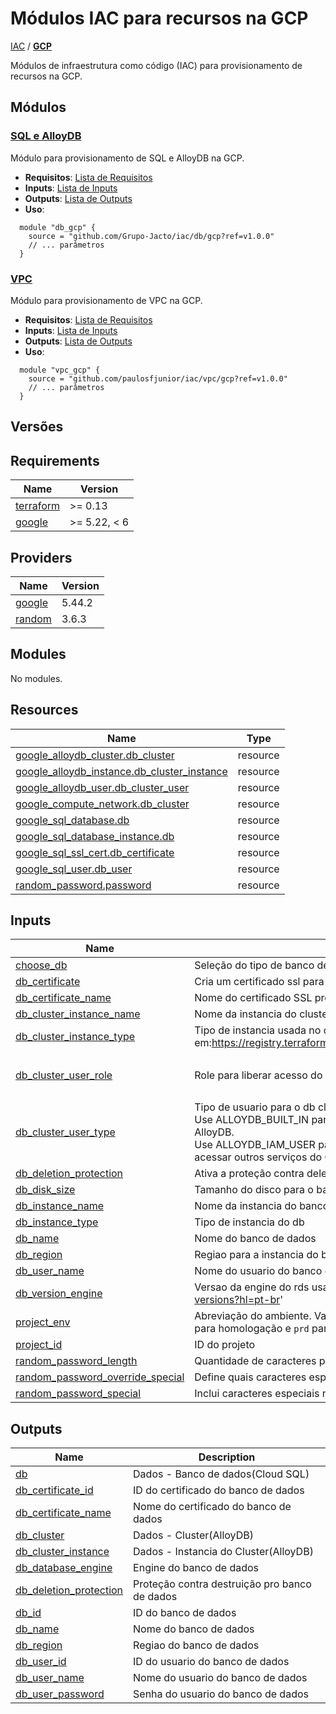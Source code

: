 # Módulos IAC para recursos na GCP

[IAC](../README.md) / **[GCP](./README.md)**

Módulos de infraestrutura como código (IAC) para provisionamento de recursos na GCP.

## Módulos

### [**SQL e AlloyDB**](../db/gcp/README.md)

Módulo para provisionamento de SQL e AlloyDB na GCP.

- **Requisitos**: [Lista de Requisitos](../storage/gcp/README.md#requisitos)
- **Inputs**: [Lista de Inputs](../storage/gcp/README.md#inputs)
- **Outputs**: [Lista de Outputs](../storage/gcp/README.md#outputs)
- **Uso**:

```hcl
  module "db_gcp" {
    source = "github.com/Grupo-Jacto/iac/db/gcp?ref=v1.0.0"
    // ... parâmetros
  }
```

### [**VPC**](../vpc/gcp/README.md)

Módulo para provisionamento de VPC na GCP.

- **Requisitos**: [Lista de Requisitos](../vpc/gcp/README.md#requisitos)
- **Inputs**: [Lista de Inputs](../vpc/gcp/README.md#inputs)
- **Outputs**: [Lista de Outputs](../vpc/gcp/README.md#outputs)
- **Uso**:

```hcl
  module "vpc_gcp" {
    source = "github.com/paulosfjunior/iac/vpc/gcp?ref=v1.0.0"
    // ... parâmetros
  }
```

## Versões

<!-- BEGIN_TF_DOCS -->
## Requirements

| Name | Version |
|------|---------|
| <a name="requirement_terraform"></a> [terraform](#requirement\_terraform) | >= 0.13 |
| <a name="requirement_google"></a> [google](#requirement\_google) | >= 5.22, < 6 |

## Providers

| Name | Version |
|------|---------|
| <a name="provider_google"></a> [google](#provider\_google) | 5.44.2 |
| <a name="provider_random"></a> [random](#provider\_random) | 3.6.3 |

## Modules

No modules.

## Resources

| Name | Type |
|------|------|
| [google_alloydb_cluster.db_cluster](https://registry.terraform.io/providers/hashicorp/google/latest/docs/resources/alloydb_cluster) | resource |
| [google_alloydb_instance.db_cluster_instance](https://registry.terraform.io/providers/hashicorp/google/latest/docs/resources/alloydb_instance) | resource |
| [google_alloydb_user.db_cluster_user](https://registry.terraform.io/providers/hashicorp/google/latest/docs/resources/alloydb_user) | resource |
| [google_compute_network.db_cluster](https://registry.terraform.io/providers/hashicorp/google/latest/docs/resources/compute_network) | resource |
| [google_sql_database.db](https://registry.terraform.io/providers/hashicorp/google/latest/docs/resources/sql_database) | resource |
| [google_sql_database_instance.db](https://registry.terraform.io/providers/hashicorp/google/latest/docs/resources/sql_database_instance) | resource |
| [google_sql_ssl_cert.db_certificate](https://registry.terraform.io/providers/hashicorp/google/latest/docs/resources/sql_ssl_cert) | resource |
| [google_sql_user.db_user](https://registry.terraform.io/providers/hashicorp/google/latest/docs/resources/sql_user) | resource |
| [random_password.password](https://registry.terraform.io/providers/hashicorp/random/latest/docs/resources/password) | resource |

## Inputs

| Name | Description | Type | Default | Required |
|------|-------------|------|---------|:--------:|
| <a name="input_choose_db"></a> [choose\_db](#input\_choose\_db) | Seleção do tipo de banco de dados que deseja criar | `string` | `"db"` | no |
| <a name="input_db_certificate"></a> [db\_certificate](#input\_db\_certificate) | Cria um certificado ssl para o db | `bool` | `true` | no |
| <a name="input_db_certificate_name"></a> [db\_certificate\_name](#input\_db\_certificate\_name) | Nome do certificado SSL pro banco de dados | `string` | `"my-cert"` | no |
| <a name="input_db_cluster_instance_name"></a> [db\_cluster\_instance\_name](#input\_db\_cluster\_instance\_name) | Nome da instancia do cluster de banco dados | `string` | `"my_db_instance"` | no |
| <a name="input_db_cluster_instance_type"></a> [db\_cluster\_instance\_type](#input\_db\_cluster\_instance\_type) | Tipo de instancia usada no cluster, consulte em:https://registry.terraform.io/providers/hashicorp/google/latest/docs/resources/alloydb_instance | `string` | `"PRIMARY"` | no |
| <a name="input_db_cluster_user_role"></a> [db\_cluster\_user\_role](#input\_db\_cluster\_user\_role) | Role para liberar acesso do usuario ao cluster de banco de dados | `list(string)` | <pre>[<br/>  "alloydbsuperuser"<br/>]</pre> | no |
| <a name="input_db_cluster_user_type"></a> [db\_cluster\_user\_type](#input\_db\_cluster\_user\_type) | Tipo de usuario para o db cluster:<br/>Use ALLOYDB\_BUILT\_IN para criar usuários que serão gerenciados exclusivamente dentro do AlloyDB.<br/>Use ALLOYDB\_IAM\_USER para criar usuários que serão gerenciados pelo IAM e podem precisar acessar outros serviços do Google Cloud. | `string` | `"ALLOYDB_BUILT_IN"` | no |
| <a name="input_db_deletion_protection"></a> [db\_deletion\_protection](#input\_db\_deletion\_protection) | Ativa a proteção contra deleção do db | `bool` | `true` | no |
| <a name="input_db_disk_size"></a> [db\_disk\_size](#input\_db\_disk\_size) | Tamanho do disco para o banco de dados | `number` | `10` | no |
| <a name="input_db_instance_name"></a> [db\_instance\_name](#input\_db\_instance\_name) | Nome da instancia do banco de dados | `string` | `"my-instance"` | no |
| <a name="input_db_instance_type"></a> [db\_instance\_type](#input\_db\_instance\_type) | Tipo de instancia do db | `string` | `"db-f1-micro"` | no |
| <a name="input_db_name"></a> [db\_name](#input\_db\_name) | Nome do banco de dados | `string` | `"my-db"` | no |
| <a name="input_db_region"></a> [db\_region](#input\_db\_region) | Regiao para a instancia do banco de dados | `string` | `"us-central1"` | no |
| <a name="input_db_user_name"></a> [db\_user\_name](#input\_db\_user\_name) | Nome do usuario do banco de dados | `string` | `"root"` | no |
| <a name="input_db_version_engine"></a> [db\_version\_engine](#input\_db\_version\_engine) | Versao da engine do rds usada, veja as opções em 'https://cloud.google.com/sql/docs/db-versions?hl=pt-br' | `string` | `"POSTGRES_16"` | no |
| <a name="input_project_env"></a> [project\_env](#input\_project\_env) | Abreviação do ambiente. Valores suportados: `sbx` para sandbox, `dev` para desenvolvimento, `hml` para homologação e `prd` para produção. | `string` | `null` | no |
| <a name="input_project_id"></a> [project\_id](#input\_project\_id) | ID do projeto | `string` | `"ditie-devops"` | no |
| <a name="input_random_password_length"></a> [random\_password\_length](#input\_random\_password\_length) | Quantidade de caracteres para o valor randomico | `number` | `16` | no |
| <a name="input_random_password_override_special"></a> [random\_password\_override\_special](#input\_random\_password\_override\_special) | Define quais caracteres especiais usar na geração do valor aleatorio | `string` | `"!#$%&*()-+"` | no |
| <a name="input_random_password_special"></a> [random\_password\_special](#input\_random\_password\_special) | Inclui caracteres especiais na senha | `bool` | `true` | no |

## Outputs

| Name | Description |
|------|-------------|
| <a name="output_db"></a> [db](#output\_db) | Dados - Banco de dados(Cloud SQL) |
| <a name="output_db_certificate_id"></a> [db\_certificate\_id](#output\_db\_certificate\_id) | ID do certificado do banco de dados |
| <a name="output_db_certificate_name"></a> [db\_certificate\_name](#output\_db\_certificate\_name) | Nome do certificado do banco de dados |
| <a name="output_db_cluster"></a> [db\_cluster](#output\_db\_cluster) | Dados - Cluster(AlloyDB) |
| <a name="output_db_cluster_instance"></a> [db\_cluster\_instance](#output\_db\_cluster\_instance) | Dados - Instancia do Cluster(AlloyDB) |
| <a name="output_db_database_engine"></a> [db\_database\_engine](#output\_db\_database\_engine) | Engine do banco de dados |
| <a name="output_db_deletion_protection"></a> [db\_deletion\_protection](#output\_db\_deletion\_protection) | Proteção contra destruição pro banco de dados |
| <a name="output_db_id"></a> [db\_id](#output\_db\_id) | ID do banco de dados |
| <a name="output_db_name"></a> [db\_name](#output\_db\_name) | Nome do banco de dados |
| <a name="output_db_region"></a> [db\_region](#output\_db\_region) | Regiao do banco de dados |
| <a name="output_db_user_id"></a> [db\_user\_id](#output\_db\_user\_id) | ID do usuario do banco de dados |
| <a name="output_db_user_name"></a> [db\_user\_name](#output\_db\_user\_name) | Nome do usuario do banco de dados |
| <a name="output_db_user_password"></a> [db\_user\_password](#output\_db\_user\_password) | Senha do usuario do banco de dados |
<!-- END_TF_DOCS -->